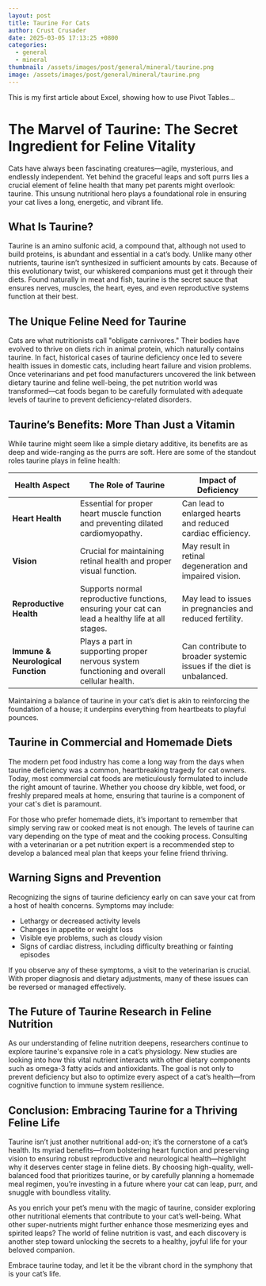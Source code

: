 ```yaml
---
layout: post
title: Taurine For Cats
author: Crust Crusader
date: 2025-03-05 17:13:25 +0800
categories:
  - general
  - mineral
thumbnail: /assets/images/post/general/mineral/taurine.png
image: /assets/images/post/general/mineral/taurine.png
---
```


This is my first article about Excel, showing how to use Pivot Tables...

# The Marvel of Taurine: The Secret Ingredient for Feline Vitality

Cats have always been fascinating creatures—agile, mysterious, and endlessly independent. Yet behind the graceful leaps and soft purrs lies a crucial element of feline health that many pet parents might overlook: taurine. This unsung nutritional hero plays a foundational role in ensuring your cat lives a long, energetic, and vibrant life.

## What Is Taurine?

Taurine is an amino sulfonic acid, a compound that, although not used to build proteins, is abundant and essential in a cat’s body. Unlike many other nutrients, taurine isn’t synthesized in sufficient amounts by cats. Because of this evolutionary twist, our whiskered companions must get it through their diets. Found naturally in meat and fish, taurine is the secret sauce that ensures nerves, muscles, the heart, eyes, and even reproductive systems function at their best.

## The Unique Feline Need for Taurine

Cats are what nutritionists call "obligate carnivores." Their bodies have evolved to thrive on diets rich in animal protein, which naturally contains taurine. In fact, historical cases of taurine deficiency once led to severe health issues in domestic cats, including heart failure and vision problems. Once veterinarians and pet food manufacturers uncovered the link between dietary taurine and feline well-being, the pet nutrition world was transformed—cat foods began to be carefully formulated with adequate levels of taurine to prevent deficiency-related disorders.

## Taurine’s Benefits: More Than Just a Vitamin

While taurine might seem like a simple dietary additive, its benefits are as deep and wide-ranging as the purrs are soft. Here are some of the standout roles taurine plays in feline health:

| **Health Aspect**           | **The Role of Taurine**                                                                     | **Impact of Deficiency**                              |
|-----------------------------|---------------------------------------------------------------------------------------------|-------------------------------------------------------|
| **Heart Health**            | Essential for proper heart muscle function and preventing dilated cardiomyopathy.           | Can lead to enlarged hearts and reduced cardiac efficiency. |
| **Vision**                  | Crucial for maintaining retinal health and proper visual function.                           | May result in retinal degeneration and impaired vision.      |
| **Reproductive Health**     | Supports normal reproductive functions, ensuring your cat can lead a healthy life at all stages.| May lead to issues in pregnancies and reduced fertility.     |
| **Immune & Neurological Function** | Plays a part in supporting proper nervous system functioning and overall cellular health.    | Can contribute to broader systemic issues if the diet is unbalanced. |

Maintaining a balance of taurine in your cat’s diet is akin to reinforcing the foundation of a house; it underpins everything from heartbeats to playful pounces.

## Taurine in Commercial and Homemade Diets

The modern pet food industry has come a long way from the days when taurine deficiency was a common, heartbreaking tragedy for cat owners. Today, most commercial cat foods are meticulously formulated to include the right amount of taurine. Whether you choose dry kibble, wet food, or freshly prepared meals at home, ensuring that taurine is a component of your cat's diet is paramount.

For those who prefer homemade diets, it’s important to remember that simply serving raw or cooked meat is not enough. The levels of taurine can vary depending on the type of meat and the cooking process. Consulting with a veterinarian or a pet nutrition expert is a recommended step to develop a balanced meal plan that keeps your feline friend thriving.

## Warning Signs and Prevention

Recognizing the signs of taurine deficiency early on can save your cat from a host of health concerns. Symptoms may include:
- Lethargy or decreased activity levels  
- Changes in appetite or weight loss  
- Visible eye problems, such as cloudy vision  
- Signs of cardiac distress, including difficulty breathing or fainting episodes

If you observe any of these symptoms, a visit to the veterinarian is crucial. With proper diagnosis and dietary adjustments, many of these issues can be reversed or managed effectively.

## The Future of Taurine Research in Feline Nutrition

As our understanding of feline nutrition deepens, researchers continue to explore taurine's expansive role in a cat’s physiology. New studies are looking into how this vital nutrient interacts with other dietary components such as omega-3 fatty acids and antioxidants. The goal is not only to prevent deficiency but also to optimize every aspect of a cat’s health—from cognitive function to immune system resilience.

## Conclusion: Embracing Taurine for a Thriving Feline Life

Taurine isn’t just another nutritional add-on; it’s the cornerstone of a cat’s health. Its myriad benefits—from bolstering heart function and preserving vision to ensuring robust reproductive and neurological health—highlight why it deserves center stage in feline diets. By choosing high-quality, well-balanced food that prioritizes taurine, or by carefully planning a homemade meal regimen, you’re investing in a future where your cat can leap, purr, and snuggle with boundless vitality.

As you enrich your pet’s menu with the magic of taurine, consider exploring other nutritional elements that contribute to your cat’s well-being. What other super-nutrients might further enhance those mesmerizing eyes and spirited leaps? The world of feline nutrition is vast, and each discovery is another step toward unlocking the secrets to a healthy, joyful life for your beloved companion.

Embrace taurine today, and let it be the vibrant chord in the symphony that is your cat’s life.
